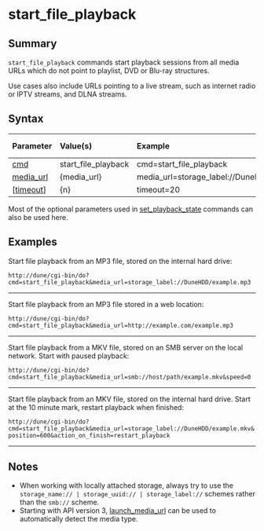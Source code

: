 # start\_file\_playback #
## Summary ##

`start_file_playback` commands start playback sessions from all media URLs which do not point to playlist, DVD or Blu-ray structures.

Use cases also include URLs pointing to a live stream, such as internet radio or IPTV streams, and DLNA streams.

## Syntax ##

| **Parameter**          | **Value(s)**          | **Example**                                   | **API Version(s)** |
|:-----------------------|:----------------------|:----------------------------------------------|:-------------------|
| [cmd](Cmd.md)            | start\_file\_playback | cmd=start\_file\_playback                     | ≥ 1                |
| [media\_url](MediaUrl.md) | {media\_url}          | media\_url=storage\_label://DuneHDD/movie.mkv | ≥ 1                |
| [[timeout](Timeout.md)]  | {n}                   | timeout=20                                    | ≥ 1                |

Most of the optional parameters used in [set\_playback\_state](SetPlaybackStateCommand.md) commands can also be used here.

## Examples ##

Start file playback from an MP3 file, stored on the internal hard drive:

`http://dune/cgi-bin/do?cmd=start_file_playback&media_url=storage_label://DuneHDD/example.mp3`


---


Start file playback from an MP3 file stored in a web location:

`http://dune/cgi-bin/do?cmd=start_file_playback&media_url=http://example.com/example.mp3`


---


Start file playback from a MKV file, stored on an SMB server on the local network. Start with paused playback:

`http://dune/cgi-bin/do?cmd=start_file_playback&media_url=smb://host/path/example.mkv&speed=0`


---


Start file playback from an MKV file, stored on the internal hard drive. Start at the 10 minute mark, restart playback when finished:

`http://dune/cgi-bin/do?cmd=start_file_playback&media_url=storage_label://DuneHDD/example.mkv&position=600&action_on_finish=restart_playback`


---


## Notes ##

  * When working with locally attached storage, always try to use the `storage_name:// | storage_uuid:// | storage_label://` schemes rather than the `smb://` scheme.
  * Starting with API version 3, [launch\_media\_url](http://code.google.com/p/dune-api-codepack/wiki/LaunchMediaUrlCommand) can be used to automatically detect the media type.
